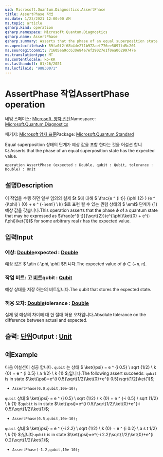 ```yaml
---
uid: Microsoft.Quantum.Diagnostics.AssertPhase
title: AssertPhase 작업
ms.date: 1/23/2021 12:00:00 AM
ms.topic: article
qsharp.kind: operation
qsharp.namespace: Microsoft.Quantum.Diagnostics
qsharp.name: AssertPhase
qsharp.summary: Asserts that the phase of an equal superposition state has the expected value.
ms.openlocfilehash: 59fa0f2f68b4de271b972aef776ee5097fd5c201
ms.sourcegitcommit: 71605ea9cc630e84e7ef29027e1f0ea06299747e
ms.translationtype: MT
ms.contentlocale: ko-KR
ms.lasthandoff: 01/26/2021
ms.locfileid: "98830071"
---
```

# <a name="assertphase-operation"></a><span data-ttu-id="0767d-102">AssertPhase 작업</span><span class="sxs-lookup"><span data-stu-id="0767d-102">AssertPhase operation</span></span>

<span data-ttu-id="0767d-103">네임 스페이스: [Microsoft. 양자 진단](xref:Microsoft.Quantum.Diagnostics)</span><span class="sxs-lookup"><span data-stu-id="0767d-103">Namespace: [Microsoft.Quantum.Diagnostics](xref:Microsoft.Quantum.Diagnostics)</span></span>

<span data-ttu-id="0767d-104">패키지: [Microsoft 양자 표준](https://nuget.org/packages/Microsoft.Quantum.Standard)</span><span class="sxs-lookup"><span data-stu-id="0767d-104">Package: [Microsoft.Quantum.Standard](https://nuget.org/packages/Microsoft.Quantum.Standard)</span></span>


<span data-ttu-id="0767d-105">Equal superposition 상태의 단계가 예상 값을 포함 한다는 것을 어설션 합니다.</span><span class="sxs-lookup"><span data-stu-id="0767d-105">Asserts that the phase of an equal superposition state has the expected value.</span></span>

```qsharp
operation AssertPhase (expected : Double, qubit : Qubit, tolerance : Double) : Unit
```


## <a name="description"></a><span data-ttu-id="0767d-106">설명</span><span class="sxs-lookup"><span data-stu-id="0767d-106">Description</span></span>

<span data-ttu-id="0767d-107">이 작업을 수행 하면 일부 임의의 실제 $t $에 대해 $ \frac{e ^ {i t}} {\phi {2} } (e ^ {i\phi} \ {0} + e ^ {-i\eml} \ k) $로 표현 될 수 있는 퀀텀 상태의 $ \eml$ 단계가 {1} 예상 값을 갖습니다.</span><span class="sxs-lookup"><span data-stu-id="0767d-107">This operation asserts that the phase $\phi$ of a quantum state that may be expressed as $\frac{e^{i t}}{\sqrt{2}}(e^{i\phi}\ket{0} + e^{-i\phi}\ket{1})$ for some arbitrary real $t$ has the expected value.</span></span>

## <a name="input"></a><span data-ttu-id="0767d-108">입력</span><span class="sxs-lookup"><span data-stu-id="0767d-108">Input</span></span>

### <a name="expected--double"></a><span data-ttu-id="0767d-109">예상: [Double](xref:microsoft.quantum.lang-ref.double)</span><span class="sxs-lookup"><span data-stu-id="0767d-109">expected : [Double](xref:microsoft.quantum.lang-ref.double)</span></span>

<span data-ttu-id="0767d-110">예상 값은 $ \\a\in (-\phi, \phi] $입니다.</span><span class="sxs-lookup"><span data-stu-id="0767d-110">The expected value of $\phi \in (-\pi,\pi]$.</span></span>


### <a name="qubit--qubit"></a><span data-ttu-id="0767d-111">작업 비트: 고 [비트](xref:microsoft.quantum.lang-ref.qubit)</span><span class="sxs-lookup"><span data-stu-id="0767d-111">qubit : [Qubit](xref:microsoft.quantum.lang-ref.qubit)</span></span>

<span data-ttu-id="0767d-112">예상 상태를 저장 하는의 비트입니다.</span><span class="sxs-lookup"><span data-stu-id="0767d-112">The qubit that stores the expected state.</span></span>


### <a name="tolerance--double"></a><span data-ttu-id="0767d-113">허용 오차: [Double](xref:microsoft.quantum.lang-ref.double)</span><span class="sxs-lookup"><span data-stu-id="0767d-113">tolerance : [Double](xref:microsoft.quantum.lang-ref.double)</span></span>

<span data-ttu-id="0767d-114">실제 및 예상의 차이에 대 한 절대 허용 오차입니다.</span><span class="sxs-lookup"><span data-stu-id="0767d-114">Absolute tolerance on the difference between actual and expected.</span></span>



## <a name="output--unit"></a><span data-ttu-id="0767d-115">출력: [단위](xref:microsoft.quantum.lang-ref.unit)</span><span class="sxs-lookup"><span data-stu-id="0767d-115">Output : [Unit](xref:microsoft.quantum.lang-ref.unit)</span></span>



## <a name="example"></a><span data-ttu-id="0767d-116">예</span><span class="sxs-lookup"><span data-stu-id="0767d-116">Example</span></span>

<span data-ttu-id="0767d-117">다음 어설션이 성공 합니다. `qubit` 는 상태 $ \ket{\psi} = e ^ {i 0.5} \ sqrt {1/2} \ k {0} + e ^ {i 0.5} \ a 1/2} \ k {1} $;입니다.</span><span class="sxs-lookup"><span data-stu-id="0767d-117">The following assert succeeds: `qubit` is in state $\ket{\psi}=e^{i 0.5}\sqrt{1/2}\ket{0}+e^{i 0.5}\sqrt{1/2}\ket{1}$;</span></span>

- `AssertPhase(0.0,qubit,10e-10);`

<span data-ttu-id="0767d-118">`qubit` 상태 $ \ket{\psi} = e ^ {i 0.5} \ sqrt {1/2} \ k {0} + e ^ {-i 0.5} \ sqrt {1/2} \ k {1} $;</span><span class="sxs-lookup"><span data-stu-id="0767d-118">`qubit` is in state $\ket{\psi}=e^{i 0.5}\sqrt{1/2}\ket{0}+e^{-i 0.5}\sqrt{1/2}\ket{1}$;</span></span>

- `AssertPhase(0.5,qubit,10e-10);`

<span data-ttu-id="0767d-119">`qubit` 상태 $ \ket{\psi} = e ^ {-i 2.2} \ sqrt {1/2} \ k {0} + e ^ {i 0.2} \ a s t 1/2} \ k {1} $;입니다.</span><span class="sxs-lookup"><span data-stu-id="0767d-119">`qubit` is in state $\ket{\psi}=e^{-i 2.2}\sqrt{1/2}\ket{0}+e^{i 0.2}\sqrt{1/2}\ket{1}$;</span></span>

- `AssertPhase(-1.2,qubit,10e-10);`